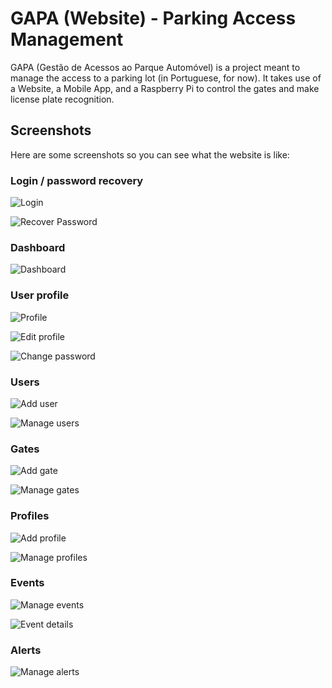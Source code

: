 # GAPA (Website) - Parking Access Management

GAPA (Gestão de Acessos ao Parque Automóvel) is a project meant to manage the access to a parking lot (in Portuguese, for now). It takes use of a Website, a Mobile App, and a Raspberry Pi to control the gates and make license plate recognition.

## Screenshots

Here are some screenshots so you can see what the website is like:

### Login / password recovery

![Login](http://i.imgur.com/SbcbzvI.png)

![Recover Password](http://i.imgur.com/U0vpaDJ.png)

### Dashboard

![Dashboard](http://i.imgur.com/GOHLD9U.png)

### User profile

![Profile](http://i.imgur.com/Ijq6Ijg.png)

![Edit profile](http://i.imgur.com/TSRy6kx.png)

![Change password](http://i.imgur.com/4ljS70A.png)

### Users

![Add user](http://i.imgur.com/6PdI4Kt.png)

![Manage users](http://i.imgur.com/O8cEVu4.png)

### Gates

![Add gate](http://i.imgur.com/byAfkzL.png)

![Manage gates](http://i.imgur.com/uHR1aYs.png)

### Profiles

![Add profile](http://i.imgur.com/uyuzKXc.png)

![Manage profiles](http://i.imgur.com/YXLMZWU.png)

### Events

![Manage events](http://i.imgur.com/Tw1TydA.png)

![Event details](http://i.imgur.com/IoaINzt.png)

### Alerts

![Manage alerts](http://i.imgur.com/lytJpAs.png)


